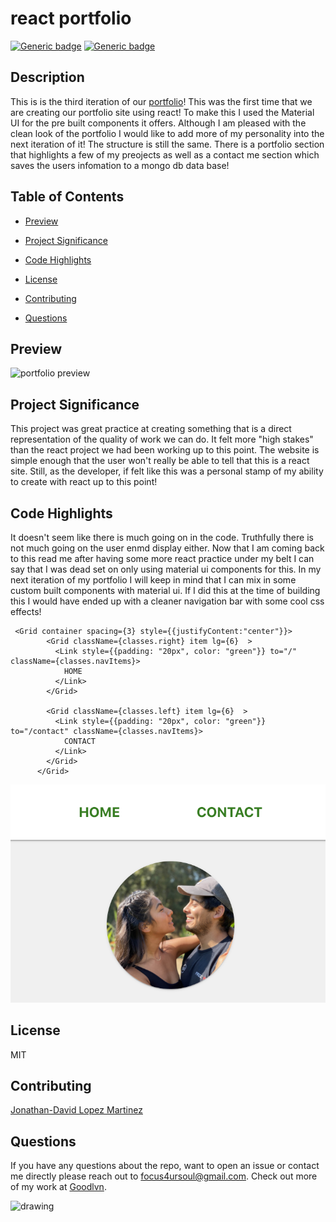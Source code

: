 # react portfolio

[![Generic badge](https://img.shields.io/badge/😗-react-blue.svg)](https://shields.io/)
[![Generic badge](https://img.shields.io/badge/🙃-material--ui-blue.svg)](https://shields.io/)

## Description

This is is the third iteration of our [portfolio](https://jds-mern-world.herokuapp.com/)! This was the first time that we are creating our portfolio site using react! To make this I used the Material UI for the pre built components it offers. Although I am pleased with the clean look of the portfolio I would like to add more of my personality into the next iteration of it! The structure is still the same. There is a portfolio section that highlights a few of my preojects as well as a contact me section which saves the users infomation to a mongo db data base!

## Table of Contents

- [Preview](#preview)

- [Project Significance](#project-significance)

- [Code Highlights](#code-highlights)

- [License](#license)

- [Contributing](#contributing)

- [Questions](#questions)

## Preview

![portfolio preview](client/public/images/reactPort.gif)

## Project Significance

This project was great practice at creating something that is a direct representation of the quality of work we can do. It felt more "high stakes" than the react project we had been working up to this point. The website is simple enough that the user won't really be able to tell that this is a react site. Still, as the developer, if felt like this was a personal stamp of my ability to create with react up to this point!

## Code Highlights

It doesn't seem like there is much going on in the code. Truthfully there is not much going on the user enmd display either. Now that I am coming back to this read me after having some more react practice under my belt I can say that I was dead set on only using material ui components for this. In my next iteration of my portfolio I will keep in mind that I can mix in some custom built components with material ui. If I did this at the time of building this I would have ended up with a cleaner navigation bar with some cool css effects!

```
 <Grid container spacing={3} style={{justifyContent:"center"}}>
        <Grid className={classes.right} item lg={6}  >
          <Link style={{padding: "20px", color: "green"}} to="/" className={classes.navItems}>
            HOME
          </Link>
        </Grid>

        <Grid className={classes.left} item lg={6}  >
          <Link style={{padding: "20px", color: "green"}} to="/contact" className={classes.navItems}>
            CONTACT
          </Link>
        </Grid>
      </Grid>
```

![portfolio preview](client/public/images/nav.png)

## License

MIT

## Contributing

[Jonathan-David Lopez Martinez](http://www.jds.world/)

## Questions

If you have any questions about the repo, want to open an issue or contact me directly please reach out to focus4ursoul@gmail.com. Check out more of my work at [Goodlvn](https://github.com/Goodlvn).

<img src="https://avatars3.githubusercontent.com/u/37821521?v=4=50x50" alt="drawing" width="200"/>
